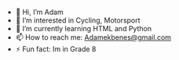 - 👋 Hi, I’m Adam
- 👀 I’m interested in Cycling, Motorsport
- 🌱 I’m currently learning HTML and Python
- 📫 How to reach me: Adamekbenes@gmail.com
- ⚡ Fun fact: Im in Grade 8

<!---
AdamBenes98/AdamBenes98 is a ✨ special ✨ repository because its `README.md` (this file) appears on your GitHub profile.
You can click the Preview link to take a look at your changes.
--->
